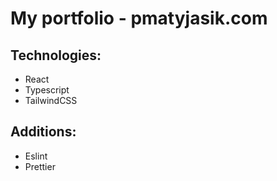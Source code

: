 # My portfolio - pmatyjasik.com

## Technologies:
- React
- Typescript
- TailwindCSS

## Additions:
- Eslint
- Prettier
